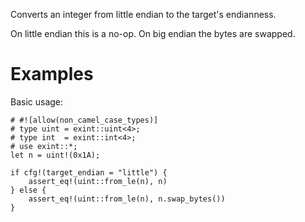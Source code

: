 Converts an integer from little endian to the target's endianness.

On little endian this is a no-op. On big endian the bytes are swapped.

# Examples

Basic usage:

```
# #![allow(non_camel_case_types)]
# type uint = exint::uint<4>;
# type int  = exint::int<4>;
# use exint::*;
let n = uint!(0x1A);

if cfg!(target_endian = "little") {
    assert_eq!(uint::from_le(n), n)
} else {
    assert_eq!(uint::from_le(n), n.swap_bytes())
}
```
